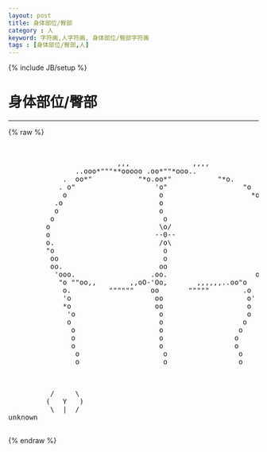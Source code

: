 ```yaml
---
layout: post
title: 身体部位/臀部
category : 人
keyword: 字符画,人字符画, 身体部位/臀部字符画
tags : [身体部位/臀部,人]
---
```

{% include JB/setup %}
# 身体部位/臀部
---
{% raw %}
<pre>


                          ,,,               ,,,,
                ..ooo*&quot;&quot;&quot;**ooooo .oo*&quot;&quot;*ooo..
             .  oo*&quot;           &quot;*o.oo*&quot;           &quot;*o.
            . o&quot;                   &#039;o&quot;                  &quot;o
             o                      o                     *o
           .o                       o                        &#039;o
           o                        o                          o.
          o                          o                          o
         o                          \o/                         o
         o                         --0--                         o
         o.                         /o\                         .o
         &quot;o                          o                           o
          oo                         o                          oo
          oo.                       oo                        oo
           &#039;ooo.                  .oo.                     ooo
            &quot;o &quot;&quot;oo,,        ,,oO-&#039;Oo,       ,,,,,,..oo&quot;o
             o.         &quot;&quot;&quot;&quot;&quot;&quot;    oo       &quot;&quot;&quot;&quot;&quot;        .o
             &#039;o                    oo                    o&#039;
             *o                    oo                    o
              &#039;o                    o                    o
              o                     o                   o
               o                    o                  o
               o                    o                 o
               o                    o                 o
                o                    o                 o
                o                    o                 o



          /     \
         (   Y   )
          \  |  /
unknown
 </pre>
{% endraw %}
